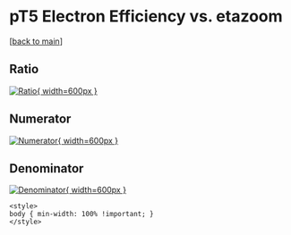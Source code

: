 # pT5 Electron Efficiency vs. etazoom

[[back to main](./)]



## Ratio

[![Ratio](../mtv/var/pT5_11_eff_etazoom.png){ width=600px }](../mtv/var/pT5_11_eff_etazoom.pdf)

## Numerator

[![Numerator](../mtv/num/pT5_11_eff_etazoom_num0.png){ width=600px }](../mtv/num/pT5_11_eff_etazoom_num0.pdf)

## Denominator

[![Denominator](../mtv/den/pT5_11_eff_etazoom_den.png){ width=600px }](../mtv/den/pT5_11_eff_etazoom_den.pdf)


``` {=html}
<style>
body { min-width: 100% !important; }
</style>
```
